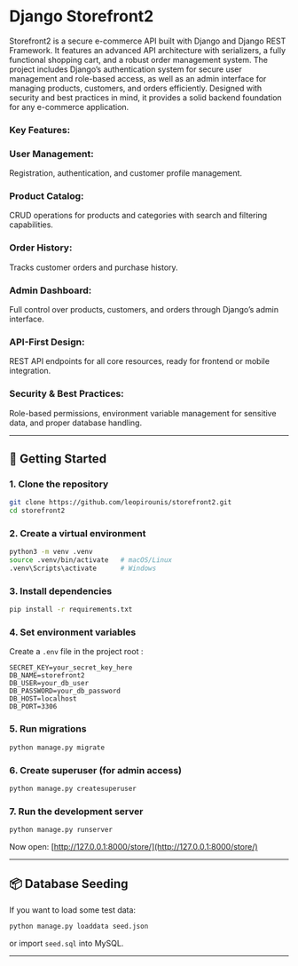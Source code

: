 # Django Storefront2

Storefront2 is a secure e-commerce API built with Django and Django REST Framework. It features an advanced API architecture with serializers, a fully functional shopping cart, and a robust order management system. The project includes Django’s authentication system for secure user management and role-based access, as well as an admin interface for managing products, customers, and orders efficiently. Designed with security and best practices in mind, it provides a solid backend foundation for any e-commerce application.

### Key Features:

### User Management:
Registration, authentication, and customer profile management.

### Product Catalog: 
CRUD operations for products and categories with search and filtering capabilities.

### Order History: 
Tracks customer orders and purchase history.

### Admin Dashboard: 
Full control over products, customers, and orders through Django’s admin interface.

### API-First Design: 
REST API endpoints for all core resources, ready for frontend or mobile integration.

### Security & Best Practices: 
Role-based permissions, environment variable management for sensitive data, and proper database handling.

---

## 🚀 Getting Started

### 1. Clone the repository

```bash
git clone https://github.com/leopirounis/storefront2.git
cd storefront2
```

### 2. Create a virtual environment

```bash
python3 -m venv .venv
source .venv/bin/activate   # macOS/Linux
.venv\Scripts\activate      # Windows
```

### 3. Install dependencies

```bash
pip install -r requirements.txt
```

### 4. Set environment variables

Create a `.env` file in the project root :

```
SECRET_KEY=your_secret_key_here
DB_NAME=storefront2
DB_USER=your_db_user
DB_PASSWORD=your_db_password
DB_HOST=localhost
DB_PORT=3306
```

### 5. Run migrations

```bash
python manage.py migrate
```

### 6. Create superuser (for admin access)

```bash
python manage.py createsuperuser
```

### 7. Run the development server

```bash
python manage.py runserver
```

Now open: [http://127.0.0.1:8000/store/](http://127.0.0.1:8000/store/)

---

## 📦 Database Seeding

If you want to load some test data:

```bash
python manage.py loaddata seed.json
```

or import `seed.sql` into MySQL.

---


